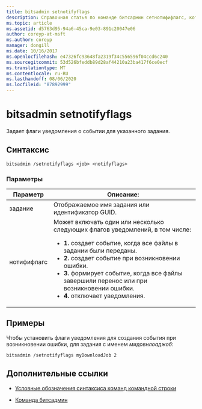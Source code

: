 ```yaml
---
title: bitsadmin setnotifyflags
description: Справочная статья по команде битсадмин сетнотифифлагс, которая задает флаги уведомления о событии для указанного задания.
ms.topic: article
ms.assetid: d5763d95-94a6-45ca-9e03-891c20047e06
author: coreyp-at-msft
ms.author: coreyp
manager: dongill
ms.date: 10/16/2017
ms.openlocfilehash: e47326fc93648fa2319f34c556596f04ccd6c240
ms.sourcegitcommit: 53d526bfeddb89d28af44210a23ba417f6ce0ecf
ms.translationtype: MT
ms.contentlocale: ru-RU
ms.lasthandoff: 08/06/2020
ms.locfileid: "87892999"
---
```

# <a name="bitsadmin-setnotifyflags"></a>bitsadmin setnotifyflags

Задает флаги уведомления о событии для указанного задания.

## <a name="syntax"></a>Синтаксис

```
bitsadmin /setnotifyflags <job> <notifyflags>
```

### <a name="parameters"></a>Параметры

| Параметр | Описание: |
| --------- | ----------- |
| задание | Отображаемое имя задания или идентификатор GUID. |
| нотифифлагс | Может включать один или несколько следующих флагов уведомлений, в том числе:<ul><li>**1.** создает событие, когда все файлы в задании были переданы.</li><li>**2.** создает событие при возникновении ошибки.</li><li>**3.** формирует событие, когда все файлы завершили перенос или при возникновении ошибки.</li><li>**4.** отключает уведомления.</li></ul> |

## <a name="examples"></a>Примеры

Чтобы установить флаги уведомления для создания события при возникновении ошибки, для задания с именем *мидовнлоаджоб*:

```
bitsadmin /setnotifyflags myDownloadJob 2
```

## <a name="additional-references"></a>Дополнительные ссылки

- [Условные обозначения синтаксиса команд командной строки](command-line-syntax-key.md)

- [Команда битсадмин](bitsadmin.md)
